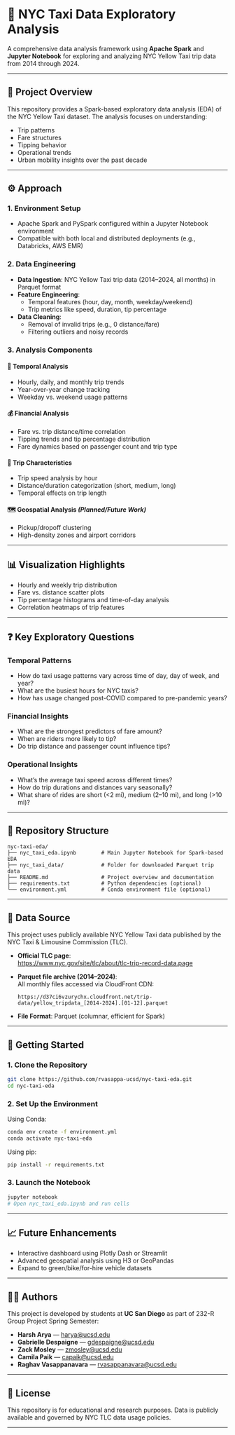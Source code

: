 # 🚖 NYC Taxi Data Exploratory Analysis

A comprehensive data analysis framework using **Apache Spark** and **Jupyter Notebook** for exploring and analyzing NYC Yellow Taxi trip data from 2014 through 2024.

---

## 📌 Project Overview

This repository provides a Spark-based exploratory data analysis (EDA) of the NYC Yellow Taxi dataset. The analysis focuses on understanding:

- Trip patterns
- Fare structures
- Tipping behavior
- Operational trends
- Urban mobility insights over the past decade

---

## ⚙️ Approach

### 1. Environment Setup

- Apache Spark and PySpark configured within a Jupyter Notebook environment
- Compatible with both local and distributed deployments (e.g., Databricks, AWS EMR)

### 2. Data Engineering

- **Data Ingestion**: NYC Yellow Taxi trip data (2014–2024, all months) in Parquet format
- **Feature Engineering**:
  - Temporal features (hour, day, month, weekday/weekend)
  - Trip metrics like speed, duration, tip percentage
- **Data Cleaning**:
  - Removal of invalid trips (e.g., 0 distance/fare)
  - Filtering outliers and noisy records

### 3. Analysis Components

#### 📅 Temporal Analysis
- Hourly, daily, and monthly trip trends
- Year-over-year change tracking
- Weekday vs. weekend usage patterns

#### 💰 Financial Analysis
- Fare vs. trip distance/time correlation
- Tipping trends and tip percentage distribution
- Fare dynamics based on passenger count and trip type

#### 🚕 Trip Characteristics
- Trip speed analysis by hour
- Distance/duration categorization (short, medium, long)
- Temporal effects on trip length

#### 🗺️ Geospatial Analysis *(Planned/Future Work)*
- Pickup/dropoff clustering
- High-density zones and airport corridors

---

## 📊 Visualization Highlights

- Hourly and weekly trip distribution
- Fare vs. distance scatter plots
- Tip percentage histograms and time-of-day analysis
- Correlation heatmaps of trip features

---

## ❓ Key Exploratory Questions

### Temporal Patterns
- How do taxi usage patterns vary across time of day, day of week, and year?
- What are the busiest hours for NYC taxis?
- How has usage changed post-COVID compared to pre-pandemic years?

### Financial Insights
- What are the strongest predictors of fare amount?
- When are riders more likely to tip?
- Do trip distance and passenger count influence tips?

### Operational Insights
- What’s the average taxi speed across different times?
- How do trip durations and distances vary seasonally?
- What share of rides are short (<2 mi), medium (2–10 mi), and long (>10 mi)?

---

## 📂 Repository Structure

```text
nyc-taxi-eda/
├── nyc_taxi_eda.ipynb        # Main Jupyter Notebook for Spark-based EDA
├── nyc_taxi_data/            # Folder for downloaded Parquet trip data
├── README.md                 # Project overview and documentation
├── requirements.txt          # Python dependencies (optional)
└── environment.yml           # Conda environment file (optional)
```

---

## 📎 Data Source

This project uses publicly available NYC Yellow Taxi data published by the NYC Taxi & Limousine Commission (TLC).

- **Official TLC page**:  
  https://www.nyc.gov/site/tlc/about/tlc-trip-record-data.page

- **Parquet file archive (2014–2024)**:  
  All monthly files accessed via CloudFront CDN:  
  ```
  https://d37ci6vzurychx.cloudfront.net/trip-data/yellow_tripdata_[2014-2024].[01-12].parquet
  ```

- **File Format**: Parquet (columnar, efficient for Spark)

---

## 🚀 Getting Started

### 1. Clone the Repository

```bash
git clone https://github.com/rvasappa-ucsd/nyc-taxi-eda.git
cd nyc-taxi-eda
```

### 2. Set Up the Environment

Using Conda:

```bash
conda env create -f environment.yml
conda activate nyc-taxi-eda
```

Using pip:

```bash
pip install -r requirements.txt
```

### 3. Launch the Notebook

```bash
jupyter notebook
# Open nyc_taxi_eda.ipynb and run cells
```

---

## 📈 Future Enhancements

- Interactive dashboard using Plotly Dash or Streamlit
- Advanced geospatial analysis using H3 or GeoPandas
- Expand to green/bike/for-hire vehicle datasets

---

## 👩‍💻 Authors

This project is developed by students at **UC San Diego** as part of 232-R Group Project Spring Semester:

- **Harsh Arya** — harya@ucsd.edu  
- **Gabrielle Despaigne** — gdespaigne@ucsd.edu  
- **Zack Mosley** — zmosley@ucsd.edu  
- **Camila Paik** — capaik@ucsd.edu  
- **Raghav Vasappanavara** — rvasappanavara@ucsd.edu

---

## 📄 License

This repository is for educational and research purposes. Data is publicly available and governed by NYC TLC data usage policies.

---
